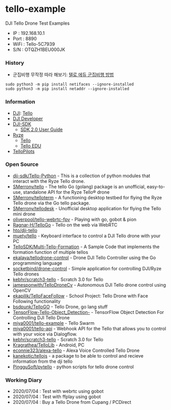 # tello-example
DJI Tello Drone Test Examples
- IP : 192.168.10.1
- Port : 8890
- WiFi : Tello-5C7939
- S/N : OTQZH1BEU000JK

### History
- 군집비행 무작정 따라 해보기: [텔로 에듀 군집비행 방법](https://blog.naver.com/helsel/221500474621)
```
sudo python3 -m pip install netifaces --ignore-installed
sudo python3 -m pip install netaddr --ignore-installed
```


### Information
- [DJI](https://dji.com/): [Tello](https://www.ryzerobotics.com/kr/tello)
- [DJI Developer](https://developer.dji.com/)
- [DJI-SDK](https://github.com/dji-sdk)
    - [SDK 2.0 User Guide](https://dl-cdn.ryzerobotics.com/downloads/Tello/Tello%20SDK%202.0%20User%20Guide.pdf)
- [Ryze](https://www.ryzerobotics.com/)
    - [Tello](https://www.ryzerobotics.com/kr/tello/downloads)
    - [Tello EDU](https://www.ryzerobotics.com/kr/tello-edu)
- [TelloPilots](https://tellopilots.com/)


### Open Source
- [dji-sdk/Tello-Python](https://github.com/dji-sdk/Tello-Python) - This is a collection of python modules that interact with the Ryze Tello drone.
- [SMerrony/tello](https://github.com/SMerrony/tello) - The tello Go (golang) package is an unofficial, easy-to-use, standalone API for the Ryze Tello® drone
- [SMerrony/telloterm](https://github.com/SMerrony/telloterm) - A functioning desktop testbed for flying the Ryze Tello drone via the Go tello package.
- [SMerrony/tellodesk](https://github.com/SMerrony/tellodesk) - Unofficial desktop application for flying the Tello mini drone
- [oliverpool/tello-webrtc-fpv](https://github.com/oliverpool/tello-webrtc-fpv) - Playing with go, gobot & pion
- [Ragnar-H/TelloGo](https://github.com/Ragnar-H/TelloGo) - Tello on the web via WebRTC
- [hto/dji-tello](https://github.com/hto/dji-tello)
- [muety/tello](https://github.com/muety/tello) - Keyboard interface to control a DJI Tello drone with your PC
- [TelloSDK/Multi-Tello-Formation](https://github.com/TelloSDK/Multi-Tello-Formation) - A Sample Code that implements the formation function of multiple tellos
- [ekalaya/tellodrone-control](https://github.com/ekalaya/tellodrone-control) - Drone DJI Tello Controller using the Go programming language
- [socketbind/drone-control](https://github.com/socketbind/drone-control) - Simple application for controlling DJI/Ryze Tello drones
- [kebhr/scratch3-tello](https://github.com/kebhr/scratch3-tello) - Scratch 3.0 for Tello
- [jamesponwith/TelloDroneCv](https://github.com/jamesponwith/TelloDroneCv) - Autonomous DJI Tello drone control using OpenCV
- [ekapilik/TelloFaceFollow](https://github.com/ekapilik/TelloFaceFollow) - School Project: Tello Drone with Face Following functionality
- [bsdpunk/TelloGO](https://github.com/bsdpunk/TelloGO) - Tello Drone, go lang stuff
- [TensorFlow-Tello-Object_Detection-](https://github.com/markwinap/TensorFlow-Tello-Object_Detection-) - TensorFlow Object Detection For Controlling DJI Tello Drone
- [miya0001/tello-example](https://github.com/miya0001/tello-example) - Tello Swarm
- [miya0001/tello-api](https://github.com/miya0001/tello-api) - Webhook API for the Tello that allows you to control with your voice via Dialogflow.
- [kebhr/scratch3-tello](https://github.com/kebhr/scratch3-tello) - Scratch 3.0 for Tello
- [Kragrathea/TelloLib](https://github.com/Kragrathea/TelloLib) - Android, PC
- [econnie323/alexa-tello](https://github.com/econnie323/alexa-tello) - Alexa Voice Controlled Tello Drone
- [kanekotic/tellojs](https://github.com/kanekotic/tellojs) - a package to be able to control and recieve information from the dji tello
- [PingguSoft/pytello](https://bitbucket.org/PingguSoft/pytello) - python scripts for tello drone control



### Working Diary
- 2020/07/04 : Test with webrtc using gobot
- 2020/07/04 : Test with ffplay using gobot
- 2020/07/04 : Buy a Tello Drone from Cupang / PCDirect



